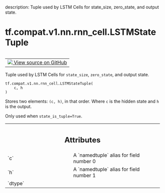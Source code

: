 description: Tuple used by LSTM Cells for state_size, zero_state, and output state.

<div itemscope itemtype="http://developers.google.com/ReferenceObject">
<meta itemprop="name" content="tf.compat.v1.nn.rnn_cell.LSTMStateTuple" />
<meta itemprop="path" content="Stable" />
<meta itemprop="property" content="__new__"/>
</div>

# tf.compat.v1.nn.rnn_cell.LSTMStateTuple

<!-- Insert buttons and diff -->

<table class="tfo-notebook-buttons tfo-api nocontent" align="left">
<td>
  <a target="_blank" href="https://github.com/keras-team/keras/tree/v2.9.0/keras/layers/rnn/legacy_cells.py#L595-L613">
    <img src="https://www.tensorflow.org/images/GitHub-Mark-32px.png" />
    View source on GitHub
  </a>
</td>
</table>



Tuple used by LSTM Cells for `state_size`, `zero_state`, and output state.

<pre class="devsite-click-to-copy prettyprint lang-py tfo-signature-link">
<code>tf.compat.v1.nn.rnn_cell.LSTMStateTuple(
    c, h
)
</code></pre>



<!-- Placeholder for "Used in" -->

Stores two elements: `(c, h)`, in that order. Where `c` is the hidden state
and `h` is the output.

Only used when `state_is_tuple=True`.



<!-- Tabular view -->
 <table class="responsive fixed orange">
<colgroup><col width="214px"><col></colgroup>
<tr><th colspan="2"><h2 class="add-link">Attributes</h2></th></tr>

<tr>
<td>
`c`
</td>
<td>
A `namedtuple` alias for field number 0
</td>
</tr><tr>
<td>
`h`
</td>
<td>
A `namedtuple` alias for field number 1
</td>
</tr><tr>
<td>
`dtype`
</td>
<td>

</td>
</tr>
</table>



